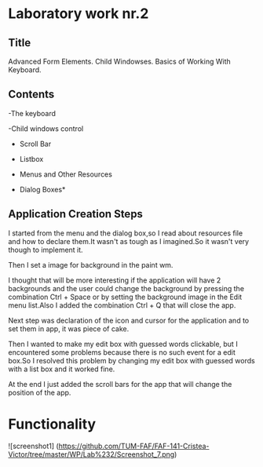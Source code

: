 Laboratory work nr.2
============================
Title
----------------------------
Advanced Form Elements. Child Windowses. Basics of Working With Keyboard.

Contents
---------------------------

-The keyboard

-Child windows control
  - Scroll Bar
  - Listbox

- Menus and Other Resources
- Dialog Boxes*

Application Creation Steps
--------------------------

  I started from the menu and the dialog box,so I read about resources file and how to declare them.It wasn't as tough as I imagined.So it wasn't very though to implement it. 
  
  Then I set a image for background in the paint wm.
  
  I thought that will be more interesting if the application will have 2 backgrounds and the user could change the background by pressing the combination Ctrl + Space or by setting the background image in the Edit menu list.Also I added the combination Ctrl + Q that will close the app.
  
  Next step was declaration of the icon and cursor for the application and to set them in app, it was piece of cake.
  
  Then I wanted to make  my edit box with guessed words clickable, but I encountered some problems because there is no such event for a edit box.So I resolved this problem by changing my edit box with guessed words with a list box and it worked fine.
  
  At the end I just added the scroll bars for the app that will change the position of the app.
  
  
  Functionality
================

![screenshot1] (https://github.com/TUM-FAF/FAF-141-Cristea-Victor/tree/master/WP/Lab%232/Screenshot_7.png)
  
  
